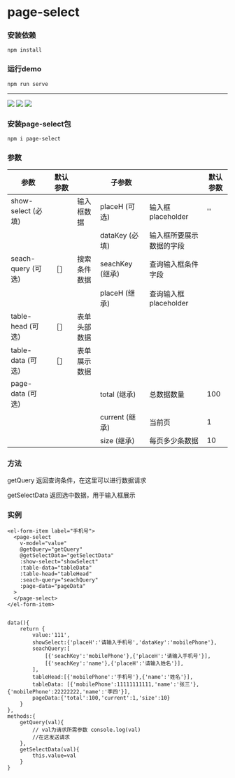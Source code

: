 # page-select

### 安装依赖
```
npm install
```

### 运行demo
```
npm run serve
```

---

![](https://img2020.cnblogs.com/blog/1064049/202007/1064049-20200708115433479-1142028166.png)
![](https://img2020.cnblogs.com/blog/1064049/202007/1064049-20200708115436498-708829378.png)
![](https://img2020.cnblogs.com/blog/1064049/202007/1064049-20200708115440054-1124546709.png)

### 安装page-select包
```
npm i page-select
```



### 参数

| 参数              | 默认参数 |              | 子参数          |                          | 默认参数 |
| ----------------- | -------- | ------------ | --------------- | ------------------------ | -------- |
| show-select (必填) |          | 输入框数据   | placeH (可选)   | 输入框placeholder        | ''       |
|                   |          |              | dataKey (必填)  | 输入框所要展示数据的字段 |          |
| seach-query (可选) | ［］     | 搜索条件数据 | seachKey (继承) | 查询输入框条件字段       |          |
|                   |          |              | placeH (继承)   | 查询输入框placeholder    |          |
| table-head (可选)  | ［］     | 表单头部数据 |                 |                          |          |
| table-data (可选)  | ［］     | 表单展示数据 |                 |                          |          |
| page-data (可选)   |          |              | total (继承)    | 总数据数量               | 100      |
|                   |          |              | current (继承)  | 当前页                   | 1        |
|                   |          |              | size (继承)     | 每页多少条数据           | 10       |

### 方法

getQuery
返回查询条件，在这里可以进行数据请求

getSelectData
返回选中数据，用于输入框展示

### 实例

```
<el-form-item label="手机号">
  <page-select 
    v-model="value"
    @getQuery="getQuery" 
    @getSelectData="getSelectData"
    :show-select="showSelect"
    :table-data="tableData" 
    :table-head="tableHead" 
    :seach-query="seachQuery"
    :page-data="pageData"
  >
  </page-select>
</el-form-item>


data(){
	return {
		value:'111',
		showSelect:{'placeH':'请输入手机号','dataKey':'mobilePhone'},
		seachQuery:[
			[{'seachKey':'mobilePhone'},{'placeH':'请输入手机号'}], 
			[{'seachKey':'name'},{'placeH':'请输入姓名'}], 
		],
		tableHead:[{'mobilePhone':'手机号'},{'name':'姓名'}],
		tableData: [{'mobilePhone':11111111111,'name':'张三'},{'mobilePhone':22222222,'name':'李四'}],
		pageData:{'total':100,'current':1,'size':10}
	}
},
methods:{
	getQuery(val){
		// val为请求所需参数 console.log(val)
		//在这发送请求
	},
	getSelectData(val){
		this.value=val
	}
}
```

